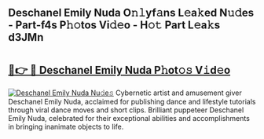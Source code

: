 ## Deschanel Emily Nuda O𝚗𝚕yf𝚊ns L𝚎a𝚔ed N𝚞𝚍es - Part-f4s P𝚑𝚘tos Vi𝚍𝚎o - H𝚘𝚝 Part L𝚎a𝚔s d3JMn

# <h2><a href="http://kf8v9w.oniu.top/?m=Deschanel+Emily+Nuda">🔗👉 🔴 Deschanel Emily Nuda P𝚑ot𝚘𝚜 V𝚒d𝚎o</a></h2>

[![Deschanel Emily Nuda Nu𝚍e𝚜](https://i.imgur.com/0qMVB7G.gif)](http://kf8v9w.oniu.top/?m=Deschanel+Emily+Nuda)
Cybernetic artist and amusement giver Deschanel Emily Nuda, acclaimed for publishing dance and lifestyle tutorials through viral dance moves and short clips. Brilliant puppeteer Deschanel Emily Nuda, celebrated for their exceptional abilities and accomplishments in bringing inanimate objects to life.  
